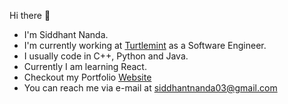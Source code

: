 Hi there 👋

-  I'm Siddhant Nanda.
-  I'm currently working at [Turtlemint](https://www.turtlemint.com/) as a Software Engineer.
-  I usually code in C++, Python and Java.
-  Currently I am learning React.
-  Checkout my Portfolio [Website](https://siddhant-nanda.github.io/)
-  You can reach me via e-mail at siddhantnanda03@gmail.com
